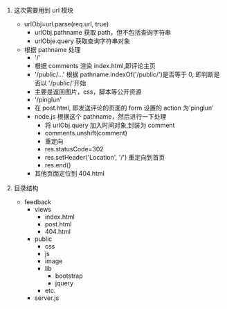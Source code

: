1. 这次需要用到 url 模块

   - urlObj=url.parse(req.url, true)
     - urlObj.pathname 获取 path，但不包括查询字符串
     - urlObje.query 获取查询字符串对象
   - 根据 pathname 处理
     - '/'
     - 根据 comments 渲染 index.html,即评论主页
     - '/public/...' 根据 pathname.indexOf('/public/')是否等于 0, 即判断是否以 '/public/'开始
     - 主要是返回图片，css，脚本等公开资源
     - '/pinglun'
     - 在 post.html, 即发送评论的页面的 form 设置的 action 为'pinglun'
     - node.js 根据这个 pathname，然后进行一下处理
       - 将 urlObj.query 加入时间对象,封装为 comment
       - comments.unshift(comment)
       - 重定向
       - res.statusCode=302
       - res.setHeader('Location', '/') 重定向到首页
       - res.end()
     - 其他页面定位到 404.html

2. 目录结构
   - feedback
     - views
       - index.html
       - post.html
       - 404.html
     - public
       - css
       - js
       - image
       - lib
         - bootstrap
         - jquery
       - etc.
     - server.js

